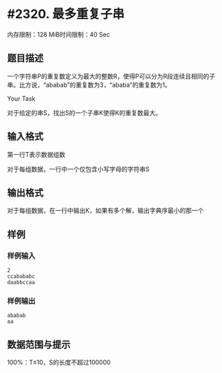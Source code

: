 # #2320. 最多重复子串

内存限制：128 MiB时间限制：40 Sec

## 题目描述

一个字符串P的重复数定义为最大的整数R，使得P可以分为R段连续且相同的子串。比方说，&ldquo;ababab&rdquo;的重复数为3，&ldquo;ababa&rdquo;的重复数为1。

Your Task

对于给定的串S，找出S的一个子串K使得K的重复数最大。

## 输入格式

第一行T表示数据组数

对于每组数据，一行中一个仅包含小写字母的字符串S

## 输出格式

对于每组数据，在一行中输出K，如果有多个解，输出字典序最小的那一个

## 样例

### 样例输入

    
    2
    ccabababc
    daabbccaa
    
    
    

### 样例输出

    
    
    ababab
    aa
    
    
    

## 数据范围与提示

100%：T&le;10，S的长度不超过100000

